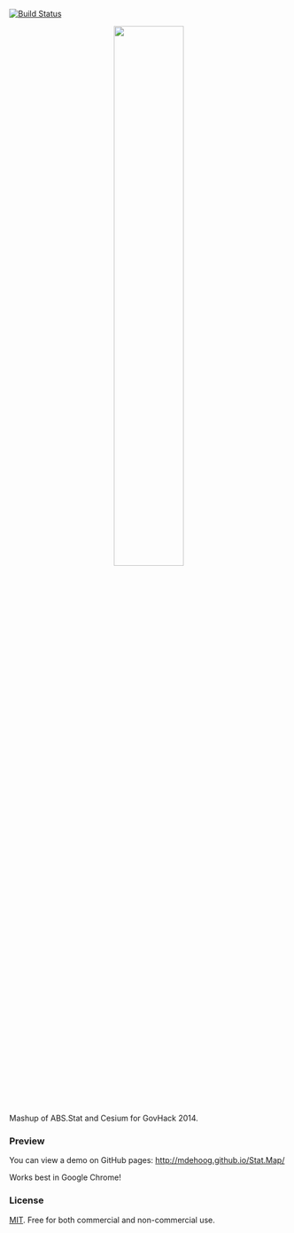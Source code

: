 [![Build Status](https://travis-ci.org/mdehoog/Stat.Map.svg?branch=master)](https://travis-ci.org/mdehoog/Stat.Map)

<p align="center">
<img src="https://raw.githubusercontent.com/mdehoog/Stat.Map/master/logo/logo.png" width="50%" />
</p>

Mashup of ABS.Stat and Cesium for GovHack 2014.

### Preview ###

You can view a demo on GitHub pages:
http://mdehoog.github.io/Stat.Map/

Works best in Google Chrome!

### License ###

[MIT](http://opensource.org/licenses/MIT).  Free for both commercial and non-commercial use.
